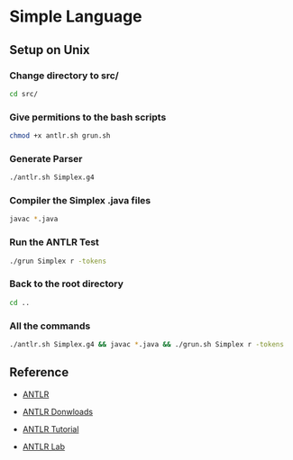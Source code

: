 # Simple Language

## Setup on Unix

### Change directory to src/

```bash
cd src/
```

### Give permitions to the bash scripts

```bash
chmod +x antlr.sh grun.sh
```

### Generate Parser

```bash
./antlr.sh Simplex.g4
```

### Compiler the Simplex .java files

```bash
javac *.java
```

### Run the ANTLR Test

```bash
./grun Simplex r -tokens
```

### Back to the root directory

```bash
cd ..
```

### All the commands

```bash
./antlr.sh Simplex.g4 && javac *.java && ./grun.sh Simplex r -tokens
```

## Reference

- [ANTLR](https://www.antlr.org/index.html)

- [ANTLR Donwloads](https://www.antlr.org/download.html)

- [ANTLR Tutorial](https://github.com/antlr/antlr4/blob/master/doc/index.md)

- [ANTLR Lab](http://lab.antlr.org/)